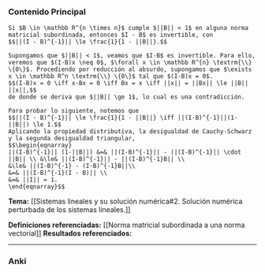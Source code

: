 ### Contenido Principal

```ad-proposition
Si $B \in \mathbb R^{n \times n}$ cumple $||B|| < 1$ en alguna norma matricial subordinada, entonces $I - B$ es invertible, con
$$||(I - B)^{-1}|| \le \frac{1}{1 - ||B||}.$$
```

```ad-proof
Supongamos que $||B|| < 1$, veamos que $I-B$ es invertible. Para ello, veremos que $(I-B)x \neq 0$, $\forall x \in \mathbb R^{n} \textrm{\\} \{0\}$. Procediendo por reducción al absurdo, supongamos que $\exists x \in \mathbb R^n \textrm{\\} \{0\}$ tal que $(I-B)x = 0$.
$$(I-B)x = 0 \iff x-Bx = 0 \iff Bx = x \iff ||x|| = ||Bx|| \le ||B|| ||x||,$$
de donde se deriva que $||B|| \ge 1$, lo cual es una contradicción.

Para probar lo siguiente, notemos que
$$||(I - B)^{-1}|| \le \frac{1}{1 - ||B||} \iff ||(I-B)^{-1}||(1-||B||) \le 1.$$
Aplicando la propiedad distributiva, la desigualdad de Cauchy-Schwarz y la segunda desigualdad triangular,
$$\begin{eqnarray}
||(I-B)^{-1}|| (1-||B||) &=& ||(I-B)^{-1}|| - ||(I-B)^{-1}|| \cdot ||B|| \\ &\le& ||(I-B)^{-1}|| - ||(I-B)^{-1}B|| \\
&\le& ||(I-B)^{-1} - (I-B)^{-1}B||\\
&=& ||(I-B)^{-1}(I - B)|| \\
&=& ||I|| = 1.
\end{eqnarray}$$
```

**Tema:** [[Sistemas lineales y su solución numérica#2. Solución numérica perturbada de los sistemas lineales.]]

**Definiciones referenciadas:** [[Norma matricial subordinada a una norma vectorial]]
**Resultados referenciados:**

---
### Anki
